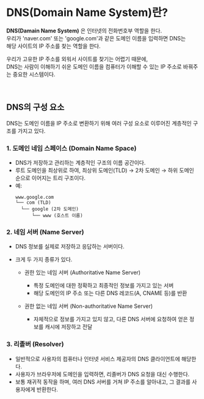 # DNS(Domain Name System)란?

**DNS(Damain Name System)** 은 인터넷의 전화번호부 역할을 한다. <br>
우리가 'naver.com' 또는 'google.com'과 같은 도메인 이름을 입력하면 DNS는 <br> 해당 사이트의 IP 주소를 찾는 역할을 한다.

우리가 고유한 IP 주소를 외워서 사이트를 찾기는 어렵기 때문에, <br>
DNS는 사람이 이해하기 쉬운 도메인 이름을 컴퓨터가 이해할 수 있는 IP 주소로 바꿔주는 중요한 시스템이다.

<br>

## DNS의 구성 요소

DNS는 도메인 이름을 IP 주소로 변환하기 위해 여러 구성 요소로 이루어진 계층적인 구조를 가지고 있다.

### 1. 도메인 네임 스페이스 (Domain Name Space)
- DNS가 저장하고 관리하는 계층적인 구조의 이름 공간이다.
- 루트 도메인을 최상위로 하여, 최상위 도메인(TLD) → 2차 도메인 → 하위 도메인 순으로 이어지는 트리 구조이다.
- 예:
    ``` 
    www.google.com
  └── com (TLD)
      └── google (2차 도메인)
          └── www (호스트 이름) 
    ```

### 2. 네임 서버 (Name Server)
- DNS 정보를 실제로 저장하고 응답하는 서버이다.
- 크게 두 가지 종류가 있다.

    - 권한 있는 네임 서버 (Authoritative Name Server)
        
        - 특정 도메인에 대한 정확하고 최종적인 정보를 가지고 있는 서버
        - 해당 도메인의 IP 주소 또는 다른 DNS 레코드(A, CNAME 등)를 반환
    - 권한 없는 네임 서버 (Non-authoritative Name Server)

        - 자체적으로 정보를 가지고 있지 않고, 다른 DNS 서버에 요청하여 얻은 정보를 캐시에 저장하고 전달

### 3. 리졸버 (Resolver)
- 일반적으로 사용자의 컴퓨터나 인터넷 서비스 제공자의 DNS 클라이언트에 해당한다.
- 사용자가 브라우저에 도메인을 입력하면, 리졸버가 DNS 요청을 대신 수행한다.
- 보통 재귀적 동작을 하며, 여러 DNS 서버를 거쳐 IP 주소를 알아내고, 그 결과를 사용자에게 반환한다.
